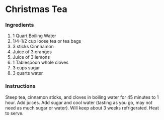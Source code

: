 # Christmas Tea

### Ingredients

1. 1 Quart Boiling Water
2. 1/4-1/2 cup loose tea or tea bags
3. 3 sticks Cinnnamon
4. Juice of 3 oranges
5. Juice of 3 lemons
6. 1 Tablespoon whole cloves
7. 3 cups sugar
8. 3 quarts water

### Instructions
Steep tea, cinnamon sticks, and cloves in boiling water for 45 minutes to 1 hour. Add juices. Add sugar and cool water (tasting as you go, may not need as much sugar or water). Will keep about 3 weeks refrigerated. Heat to serve.
